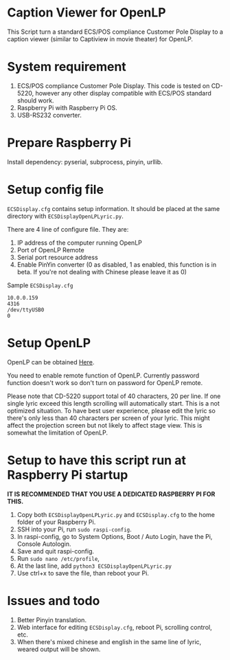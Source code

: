 # Caption Viewer for OpenLP
This Script turn a standard ECS/POS compliance Customer Pole Display to a caption viewer (similar to Captiview in movie theater) for OpenLP. 

# System requirement

 1. ECS/POS compliance Customer Pole Display. This code is tested on CD-5220, however any other display compatible with ECS/POS standard should work.
 2. Raspberry Pi with Raspberry Pi OS.
 3. USB-RS232 converter.

# Prepare Raspberry Pi

Install dependency: pyserial, subprocess, pinyin, urllib.

# Setup config file

```ECSDisplay.cfg``` contains setup information. It should be placed at the same directory with ```ECSDisplayOpenLPLyric.py```.

There are 4 line of configure file. They are:

 1. IP address of the computer running OpenLP
 2. Port of OpenLP Remote
 3. Serial port resource address
 4. Enable PinYin converter (0 as disabled, 1 as enabled, this function is in beta. If you're not dealing with Chinese please leave it as 0)

Sample  ```ECSDisplay.cfg```

```
10.0.0.159
4316
/dev/ttyUSB0
0
```
 # Setup OpenLP
 
 OpenLP can be obtained [Here](https://openlp.org/). 
 
You need to enable remote function of OpenLP. Currently password function doesn't work so don't turn on password for OpenLP remote.

Please note that CD-5220 support total of 40 characters, 20 per line. If one single lyric exceed this length scrolling will automatically start. This is a not optimized situation. To have best user experience, please edit the lyric so there's only less than 40 characters per screen of your lyric. This might affect the projection screen but not likely to affect stage view. This is somewhat the limitation of OpenLP.

# Setup to have this script run at Raspberry Pi startup

**IT IS RECOMMENDED THAT YOU USE A DEDICATED RASPBERRY PI FOR THIS.**
1. Copy both ```ECSDisplayOpenLPLyric.py``` and ```ECSDisplay.cfg``` to the home folder of your Raspberry Pi.
2. SSH into your Pi, run ``sudo raspi-config``.
3. In raspi-config, go to System Options, Boot / Auto Login, have the Pi, Console Autologin.
4. Save and quit raspi-config.
5. Run ``sudo nano /etc/profile``,
6. At the last line, add ``python3 ECSDisplayOpenLPLyric.py``
7. Use ctrl+x to save the file, than reboot your Pi.

# Issues and todo

1. Better Pinyin translation.
2. Web interface for editing ``ECSDisplay.cfg``, reboot Pi, scrolling control, etc.
3. When there's mixed chinese and english in the same line of lyric, weared output will be shown.
 
